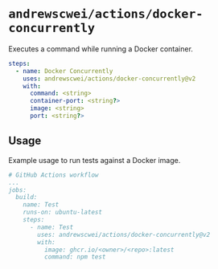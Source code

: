 # `andrewscwei/actions/docker-concurrently`

Executes a command while running a Docker container.

```yml
steps:
  - name: Docker Concurrently
    uses: andrewscwei/actions/docker-concurrently@v2
    with:
      command: <string>
      container-port: <string?>
      image: <string>
      port: <string?>
```

## Usage

Example usage to run tests against a Docker image.
```yml
# GitHub Actions workflow
...
jobs:
  build:
    name: Test
    runs-on: ubuntu-latest
    steps:
      - name: Test
        uses: andrewscwei/actions/docker-concurrently@v2
        with:
          image: ghcr.io/<owner>/<repo>:latest
          command: npm test
```
